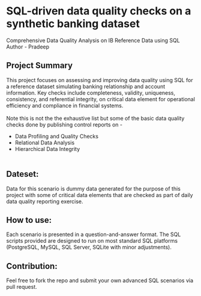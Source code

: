 # SQL-driven data quality checks on a synthetic banking dataset
Comprehensive Data Quality Analysis on IB Reference Data using SQL
<br>
Author - Pradeep

## Project Summary
This project focuses on assessing and improving data quality using SQL for a reference dataset simulating banking relationship and account information. Key checks include completeness, validity, uniqueness,   consistency, and referential integrity, on critical data element for operational efficiency and compliance in financial systems.
<br><br>
Note this is not the the exhaustive list but some of the basic data quality checks done by publishing control reports on - 
<br>
- Data Profiling and Quality Checks<br>
- Relational Data Analysis<br>
- Hierarchical Data Integrity
<br><br>
## Dateset:
Data for this scenario is dummy data generated for the purpose of this project with some of critical data elements that are checked as part of daily data quality reporting exercise.
<br>
## How to use:
Each scenario is presented in a question-and-answer format. The SQL scripts provided are designed to run on most standard SQL platforms (PostgreSQL, MySQL, SQL Server, SQLite with minor adjustments).
<br>
## Contribution:
Feel free to fork the repo and submit your own advanced SQL scenarios via pull request.
